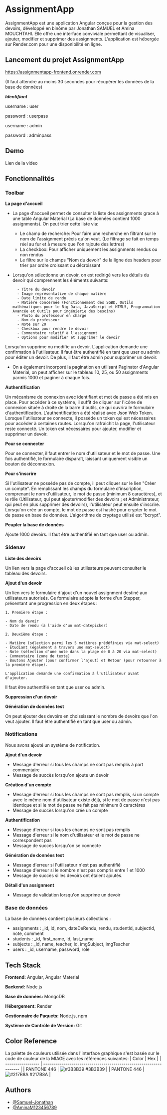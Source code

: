 
# AssignmentApp

AssignmentApp est une application Angular conçue pour la gestion des devoirs,  développé en binôme par Jonathan SAMUEL et Amina MOUCHTAHI. Elle offre une interface conviviale permettant de visualiser, ajouter, modifier et supprimer des assignments. L'application est hébergée sur Render.com pour une disponibilité en ligne.

## Lancement du projet AssignmentApp

https://assignmentapp-frontend.onrender.com

(Il faut attendre au moins 30 secondes pour récupérer les données de la base de données)

***Identifiant***

username : user

password : userpass

username : admin

password : adminpass

## Demo

Lien de la video

## Fonctionnalités

### Toolbar 

**La page d'accueil**
- La page d'accueil permet de consulter la liste des assignments grace à une table Angular Material (La base de données contient 1000 assignments). On peut trier cette liste via:
    - Le champ de recherche: Pour faire une recherche en filtrant sur le nom de l'assignment précis qu'on veut. (Le filtrage se fait en temps réel au fur et à mesure que l'on rajoute des lettres) 
    - La checkbox: Pour afficher uniquement les assignments rendus ou non rendus
    - Le filtre sur le champs "Nom du devoir" de la ligne des headers pour trier par ordre croissant ou décroissant

- Lorsqu'on sélectionne un devoir, on est redirigé vers les détails du devoir qui comprennent les éléments suivants:

        - Titre du devoir
        - Image représentative de chaque matière
        - Date limite de rendu
        - Matière concernée (Fonctionnement des SGBD, Outils mathématiques pour le Big Data, JavaScript et HTML5, Programmation Avancée et Outils pour ingénierie des besoins)
        - Photo du professeur en charge
        - Nom du professeur 
        - Note sur 20
        - Checkbox pour rendre le devoir
        - Commentaire relatif à l'assignment
        - Options pour modifier et supprimer le devoir

Lorsqu'on supprime ou modifie un devoir. L'application demande une confirmation à l'utilisateur. Il faut être authentifié en tant que user ou admin pour éditer un devoir. De plus, il faut être admin pour supprimer un devoir.

- On a également incorporé la pagination en utilisant Paginator d'Angular Material, on peut afficher sur le tableau 10, 25, ou 50 assignments parmis 1000 et paginer à chaque fois.

**Authentification**

Un mécanisme de connexion avec identifiant et mot de passe a été mis en place. Pour accéder à ce système, il suffit de cliquer sur l'icône de connexion située à droite de la barre d'outils, ce qui ouvrira le formulaire d'authentification. L'authentification a été réalisé avec Json Web Token. Lorsque l'utilisateur se connecte, il possède un token qui est nécessaires pour accéder à certaines routes. Lorsqu'on rafraichit la page, l'utilisateur reste connecté. Un token est nécessaires pour ajouter, modifier et supprimer un devoir.

**Pour se connecter**

Pour se connecter, il faut entrer le nom d'utilisateur et le mot de passe. Une fois authentifié, le formulaire disparaît, laissant uniquement visible un bouton de déconnexion.

**Pour s'inscrire**

Si l'utilisateur ne possède pas de compte, il peut cliquer sur le lien "Créer un compte". En remplissant les champs du formulaire d'inscription, comprenant le nom d'utilisateur, le mot de passe (minimum 8 caractères), et le rôle (Utilisateur, qui peut ajouter/modifier des devoirs ; et Administrateur, qui peut en plus supprimer des devoirs), l'utilisateur peut ensuite s'inscrire. Lorsqu'on crée un compte, le mot de passe est hashé pour crypter le mot de passe en base de données. L'algorithme de cryptage utilisé est "bcrypt".

**Peupler la base de données**

Ajoute 1000 devoirs. Il faut être authentifié en tant que user ou admin.


### Sidenav

**Liste des devoirs**

Un lien vers la page d'accueil où les utilisateurs peuvent consulter le tableau des devoirs.

**Ajout d'un devoir**

Un lien vers le formulaire d'ajout d'un nouvel assignment destiné aux utilisateurs autorisés. Ce formulaire adopte la forme d'un Stepper, présentant une progression en deux étapes :
   
    1. Première étape :

    - Nom du devoir
    - Date de rendu (à l'aide d'un mat-datepicker)

    2. Deuxième étape :

    - Matière (sélection parmi les 5 matières prédéfinies via mat-select)
    - Étudiant (également à travers une mat-select)
    - Note (sélection d'une note dans la plage de 0 à 20 via mat-select)
    - Commentaire (zone de texte)
    - Boutons Ajouter (pour confirmer l'ajout) et Retour (pour retourner à la première étape). 
    
    L'application demande une confirmation à l'utilisateur avant d'ajouter.

Il faut être authentifié en tant que user ou admin.


**Suppression d'un devoir**


**Génération de données test**

On peut ajouter des devoirs en choississant le nombre de devoirs que l'on veut ajouter. Il faut être authentifié en tant que user ou admin.

### Notifications

Nous avons ajouté un système de notification.

**Ajout d'un devoir**

- Message d'erreur si tous les champs ne sont pas remplis à part commentaire
- Message de succès lorsqu'on ajoute un devoir

**Création d'un compte**

- Message d'erreur si tous les champs ne sont pas remplis, si un compte avec le même nom d'utilisateur existe déjà, si le mot de passe n'est pas identique et si le mot de passe ne fait pas minimum 8 caractères
- Message de succès lorsqu'on crée un compte

**Authentification**

- Message d'erreur si tous les champs ne sont pas remplis 
- Message d'erreur si le nom d'utilisateur et le mot de passe ne correspondent pas
- Message de succès lorsqu'on se connecte

**Génération de données test**
- Message d'erreur si l'utilisateur n'est pas authentifié
- Message d'erreur si le nombre n'est pas compris entre 1 et 1000
- Message de succès si les devoirs ont étaient ajoutés.


**Détail d'un assignment**
- Message de validation lorsqu'on supprime un devoir

### Base de données

La base de données contient plusieurs collections : 
- assignments : _id, id, nom, dateDeRendu, rendu, studentId, subjectId, note, comment
- students : _id, first_name, id, last_name
- subjects : _id, name, teacher, id, imgSubject, imgTeacher
- users : _id, username, password, role

## Tech Stack

**Frontend:** Angular, Angular Material

**Backend:** Node.js

**Base de données:** MongoDB

**Hébergement:** Render

**Gestionnaire de Paquets:** Node.js, npm

**Système de Contrôle de Version:** Git

## Color Reference
La palette de couleurs utilisée dans l'interface graphique s'est basée sur le code de couleur de la MIAGE avec les références suivantes:
| Color             | Hex                                                                |
| ----------------- | ------------------------------------------------------------------ |
| PANTONE 446 | ![#3B3B39](https://via.placeholder.com/10/3B3B39?text=+) #3B3B39 |
| PANTONE 446 | ![#217B8A](https://via.placeholder.com/10/217B8A?text=+) #217B8A |

## Authors

- [@Samuel-Jonathan
](https://github.com/Samuel-Jonathan)
- [@AminaM123456789
](https://github.com/AminaM123456789)

